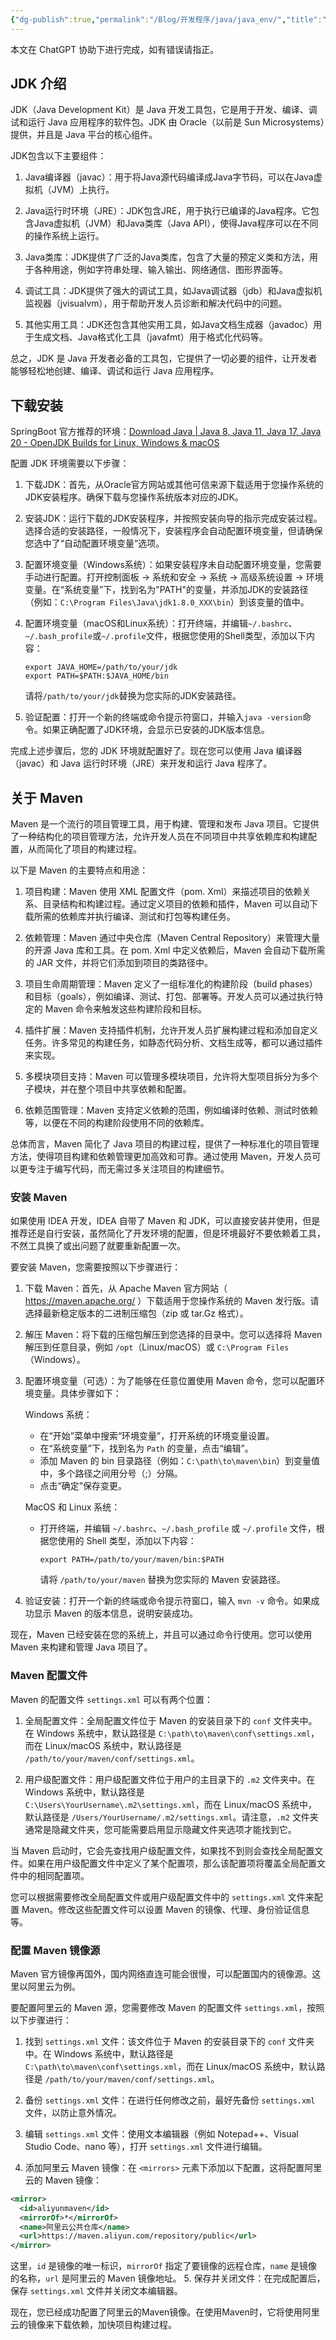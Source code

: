 ```yaml
---
{"dg-publish":true,"permalink":"/Blog/开发程序/java/java_env/","title":"Java 开发环境","noteIcon":"1","created":"2023-05-28T13:40:53+08:00","updated":""}
---
```



本文在 ChatGPT 协助下进行完成，如有错误请指正。

## JDK 介绍

JDK（Java Development Kit）是 Java 开发工具包，它是用于开发、编译、调试和运行 Java 应用程序的软件包。JDK 由 Oracle（以前是 Sun Microsystems）提供，并且是 Java 平台的核心组件。

JDK包含以下主要组件：

1. Java编译器（javac）：用于将Java源代码编译成Java字节码，可以在Java虚拟机（JVM）上执行。

2. Java运行时环境（JRE）：JDK包含JRE，用于执行已编译的Java程序。它包含Java虚拟机（JVM）和Java类库（Java API），使得Java程序可以在不同的操作系统上运行。

3. Java类库：JDK提供了广泛的Java类库，包含了大量的预定义类和方法，用于各种用途，例如字符串处理、输入输出、网络通信、图形界面等。

4. 调试工具：JDK提供了强大的调试工具，如Java调试器（jdb）和Java虚拟机监视器（jvisualvm），用于帮助开发人员诊断和解决代码中的问题。

5. 其他实用工具：JDK还包含其他实用工具，如Java文档生成器（javadoc）用于生成文档、Java格式化工具（javafmt）用于格式化代码等。

总之，JDK 是 Java 开发者必备的工具包，它提供了一切必要的组件，让开发者能够轻松地创建、编译、调试和运行 Java 应用程序。

## 下载安装

SpringBoot 官方推荐的环境：[Download Java | Java 8, Java 11, Java 17, Java 20 - OpenJDK Builds for Linux, Windows & macOS](https://bell-sw.com/pages/downloads/#/java-17-lts)

配置 JDK 环境需要以下步骤：

1. 下载JDK：首先，从Oracle官方网站或其他可信来源下载适用于您操作系统的JDK安装程序。确保下载与您操作系统版本对应的JDK。

2. 安装JDK：运行下载的JDK安装程序，并按照安装向导的指示完成安装过程。选择合适的安装路径，一般情况下，安装程序会自动配置环境变量，但请确保您选中了“自动配置环境变量”选项。

3. 配置环境变量（Windows系统）：如果安装程序未自动配置环境变量，您需要手动进行配置。打开控制面板 -> 系统和安全 -> 系统 -> 高级系统设置 -> 环境变量。在“系统变量”下，找到名为"PATH"的变量，并添加JDK的安装路径（例如：`C:\Program Files\Java\jdk1.8.0_XXX\bin`）到该变量的值中。

4. 配置环境变量（macOS和Linux系统）：打开终端，并编辑`~/.bashrc`、`~/.bash_profile`或`~/.profile`文件，根据您使用的Shell类型，添加以下内容： 
   ```
   export JAVA_HOME=/path/to/your/jdk
   export PATH=$PATH:$JAVA_HOME/bin
   ```
   请将`/path/to/your/jdk`替换为您实际的JDK安装路径。

5. 验证配置：打开一个新的终端或命令提示符窗口，并输入`java -version`命令。如果正确配置了JDK环境，会显示已安装的JDK版本信息。

完成上述步骤后，您的 JDK 环境就配置好了。现在您可以使用 Java 编译器（javac）和 Java 运行时环境（JRE）来开发和运行 Java 程序了。

## 关于 Maven 

Maven 是一个流行的项目管理工具，用于构建、管理和发布 Java 项目。它提供了一种结构化的项目管理方法，允许开发人员在不同项目中共享依赖库和构建配置，从而简化了项目的构建过程。

以下是 Maven 的主要特点和用途：

1. 项目构建：Maven 使用 XML 配置文件（pom. Xml）来描述项目的依赖关系、目录结构和构建过程。通过定义项目的依赖和插件，Maven 可以自动下载所需的依赖库并执行编译、测试和打包等构建任务。

2. 依赖管理：Maven 通过中央仓库（Maven Central Repository）来管理大量的开源 Java 库和工具。在 pom. Xml 中定义依赖后，Maven 会自动下载所需的 JAR 文件，并将它们添加到项目的类路径中。

3. 项目生命周期管理：Maven 定义了一组标准化的构建阶段（build phases）和目标（goals），例如编译、测试、打包、部署等。开发人员可以通过执行特定的 Maven 命令来触发这些构建阶段和目标。

4. 插件扩展：Maven 支持插件机制，允许开发人员扩展构建过程和添加自定义任务。许多常见的构建任务，如静态代码分析、文档生成等，都可以通过插件来实现。

5. 多模块项目支持：Maven 可以管理多模块项目，允许将大型项目拆分为多个子模块，并在整个项目中共享依赖和配置。

6. 依赖范围管理：Maven 支持定义依赖的范围，例如编译时依赖、测试时依赖等，以便在不同的构建阶段使用不同的依赖库。

总体而言，Maven 简化了 Java 项目的构建过程，提供了一种标准化的项目管理方法，使得项目构建和依赖管理更加高效和可靠。通过使用 Maven，开发人员可以更专注于编写代码，而无需过多关注项目的构建细节。

### 安装 Maven 

如果使用 IDEA 开发，IDEA 自带了 Maven 和 JDK，可以直接安装并使用，但是推荐还是自行安装，虽然简化了开发环境的配置，但是环境最好不要依赖着工具，不然工具换了或出问题了就要重新配置一次。

要安装 Maven，您需要按照以下步骤进行：

1. 下载 Maven：首先，从 Apache Maven 官方网站（ https://maven.apache.org/ ）下载适用于您操作系统的 Maven 发行版。请选择最新稳定版本的二进制压缩包（zip 或 tar.Gz 格式）。

2. 解压 Maven：将下载的压缩包解压到您选择的目录中。您可以选择将 Maven 解压到任意目录，例如 `/opt`（Linux/macOS）或 `C:\Program Files`（Windows）。

3. 配置环境变量（可选）：为了能够在任意位置使用 Maven 命令，您可以配置环境变量。具体步骤如下：

   Windows 系统：
   - 在“开始”菜单中搜索“环境变量”，打开系统的环境变量设置。
   - 在“系统变量”下，找到名为 `Path` 的变量，点击“编辑”。
   - 添加 Maven 的 bin 目录路径（例如：`C:\path\to\maven\bin`）到变量值中，多个路径之间用分号（;）分隔。
   - 点击“确定”保存变更。

   MacOS 和 Linux 系统：
   - 打开终端，并编辑 `~/.bashrc`、`~/.bash_profile` 或 `~/.profile` 文件，根据您使用的 Shell 类型，添加以下内容： 
     ```
     export PATH=/path/to/your/maven/bin:$PATH
     ```
     请将 `/path/to/your/maven` 替换为您实际的 Maven 安装路径。

4. 验证安装：打开一个新的终端或命令提示符窗口，输入 `mvn -v` 命令。如果成功显示 Maven 的版本信息，说明安装成功。

现在，Maven 已经安装在您的系统上，并且可以通过命令行使用。您可以使用 Maven 来构建和管理 Java 项目了。


### Maven 配置文件 

Maven 的配置文件 `settings.xml` 可以有两个位置：

1. 全局配置文件：全局配置文件位于 Maven 的安装目录下的 `conf` 文件夹中。在 Windows 系统中，默认路径是 `C:\path\to\maven\conf\settings.xml`，而在 Linux/macOS 系统中，默认路径是 `/path/to/your/maven/conf/settings.xml`。

2. 用户级配置文件：用户级配置文件位于用户的主目录下的 `.m2` 文件夹中。在 Windows 系统中，默认路径是 `C:\Users\YourUsername\.m2\settings.xml`，而在 Linux/macOS 系统中，默认路径是 `/Users/YourUsername/.m2/settings.xml`。请注意，`.m2` 文件夹通常是隐藏文件夹，您可能需要启用显示隐藏文件夹选项才能找到它。

当 Maven 启动时，它会先查找用户级配置文件，如果找不到则会查找全局配置文件。如果在用户级配置文件中定义了某个配置项，那么该配置项将覆盖全局配置文件中的相同配置项。

您可以根据需要修改全局配置文件或用户级配置文件中的 `settings.xml` 文件来配置 Maven。修改这些配置文件可以设置 Maven 的镜像、代理、身份验证信息等。

### 配置 Maven 镜像源

Maven 官方镜像再国外，国内网络直连可能会很慢，可以配置国内的镜像源。这里以阿里云为例。

要配置阿里云的 Maven 源，您需要修改 Maven 的配置文件 `settings.xml`，按照以下步骤进行：

1. 找到 `settings.xml` 文件：该文件位于 Maven 的安装目录下的 `conf` 文件夹中。在 Windows 系统中，默认路径是 `C:\path\to\maven\conf\settings.xml`，而在 Linux/macOS 系统中，默认路径是 `/path/to/your/maven/conf/settings.xml`。

2. 备份 `settings.xml` 文件：在进行任何修改之前，最好先备份 `settings.xml` 文件，以防止意外情况。

3. 编辑 `settings.xml` 文件：使用文本编辑器（例如 Notepad++、Visual Studio Code、nano 等），打开 `settings.xml` 文件进行编辑。

4. 添加阿里云 Maven 镜像：在 `<mirrors>` 元素下添加以下配置，这将配置阿里云的 Maven 镜像：

```xml
<mirror>
  <id>aliyunmaven</id>
  <mirrorOf>*</mirrorOf>
  <name>阿里云公共仓库</name>
  <url>https://maven.aliyun.com/repository/public</url>
</mirror>
```

这里，`id` 是镜像的唯一标识，`mirrorOf` 指定了要镜像的远程仓库，`name` 是镜像的名称，`url` 是阿里云的 Maven 镜像地址。
5. 保存并关闭文件：在完成配置后，保存 `settings.xml` 文件并关闭文本编辑器。

现在，您已经成功配置了阿里云的Maven镜像。在使用Maven时，它将使用阿里云的镜像来下载依赖，加快项目构建过程。